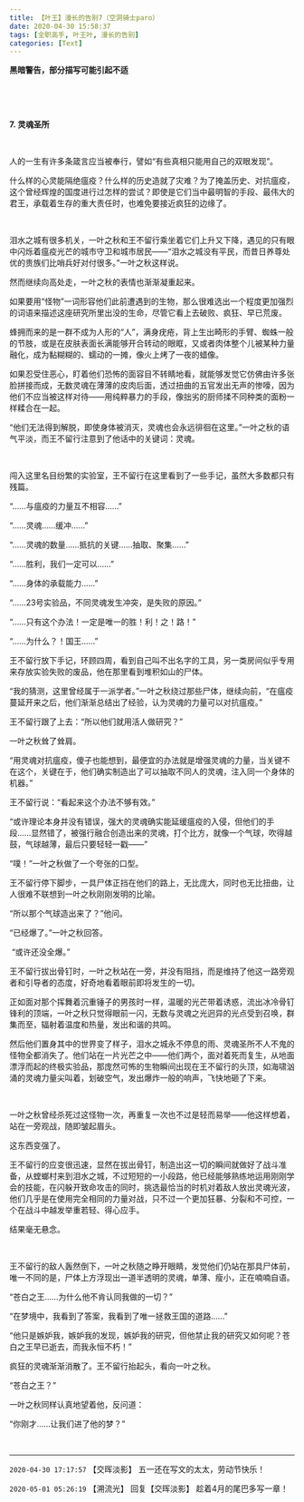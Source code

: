 ```yaml
---
title: 【叶王】漫长的告别7（空洞骑士paro）
date: 2020-04-30 15:58:37
tags: [全职高手, 叶王叶, 漫长的告别]
categories: [Text]
---
```


<p><strong>黑暗警告，部分描写可能引起不适</strong></p> 

<p><br /></p> 
<p><br /></p> 
<p><strong>7.&nbsp;灵魂圣所</strong></p> 
<p><strong><br /></strong></p> 
<p>人的一生有许多条箴言应当被奉行，譬如“有些真相只能用自己的双眼发现”。</p> 
<p>什么样的心灵能隔绝瘟疫？什么样的历史造就了灾难？为了掩盖历史、对抗瘟疫，这个曾经辉煌的国度进行过怎样的尝试？即使是它们当中最明智的手段、最伟大的君王，承载着生存的重大责任时，也难免要接近疯狂的边缘了。</p> 
<p>&nbsp;</p> 
<p>泪水之城有很多机关，一叶之秋和王不留行乘坐着它们上升又下降，遇见的只有眼中闪烁着瘟疫光芒的城市守卫和城市居民——“泪水之城没有平民，而昔日养尊处优的贵族们比哨兵好对付很多。”一叶之秋这样说。</p> 
<p>然而继续向高处走，一叶之秋的表情也渐渐凝重起来。</p> 
<p>如果要用“怪物”一词形容他们此前遭遇到的生物，那么很难选出一个程度更加强烈的词语来描述这座研究所里出没的生命，尽管它看上去破败、疯狂、早已荒废。</p> 
<p>蜂拥而来的是一群不成为人形的“人”，满身疣疮，背上生出畸形的手臂、蜘蛛一般的节肢，或是在皮肤表面长满能够开合转动的眼眶，又或者肉体整个儿被某种力量融化，成为黏糊糊的、蠕动的一摊，像火上烤了一夜的蜡像。</p> 
<p>如果忍受住恶心，盯着他们恐怖的面容目不转睛地看，就能够发觉它仿佛由许多张脸拼接而成，无数灵魂在薄薄的皮肉后面，透过扭曲的五官发出无声的惨嚎，因为他们不应当被这样对待——用纯粹暴力的手段，像拙劣的厨师揉不同种类的面粉一样糅合在一起。</p> 
<p>“他们无法得到解脱，即使身体被消灭，灵魂也会永远徘徊在这里。”一叶之秋的语气平淡，而王不留行注意到了他话中的关键词：灵魂。</p> 
<p>&nbsp;</p> 
<p>闯入这里名目纷繁的实验室，王不留行在这里看到了一些手记，虽然大多数都只有残篇。</p> 
<p>“……与瘟疫的力量互不相容……”</p> 
<p>“……灵魂……缓冲……”</p> 
<p>“……灵魂的数量……抵抗的关键……抽取、聚集……”</p> 
<p>“……胜利，我们一定可以……”</p> 
<p>“……身体的承载能力……”</p> 
<p>“……23号实验品，不同灵魂发生冲突，是失败的原因。”</p> 
<p>“……只有这个办法！一定是唯一的胜！利！之！路！”</p> 
<p>“……为什么？！国王……”</p> 
<p>王不留行放下手记，环顾四周，看到自己叫不出名字的工具，另一类房间似乎专用来存放实验失败的废品，他在那里看到堆积如山的尸体。</p> 
<p>“我的猜测，这里曾经属于一派学者。”一叶之秋绕过那些尸体，继续向前，“在瘟疫蔓延开来之后，他们渐渐总结出了经验，认为灵魂的力量可以对抗瘟疫。”</p> 
<p>王不留行跟了上去：“所以他们就用活人做研究？”</p> 
<p>一叶之秋耸了耸肩。</p> 
<p>“用灵魂对抗瘟疫，傻子也能想到，最便宜的办法就是增强灵魂的力量，当关键不在这个，关键在于，他们确实制造出了可以抽取不同人的灵魂，注入同一个身体的机器。”</p> 
<p>王不留行说：“看起来这个办法不够有效。”</p> 
<p>“或许理论本身并没有错误，强大的灵魂确实能延缓瘟疫的入侵，但他们的手段……显然错了，被强行融合创造出来的灵魂，打个比方，就像一个气球，吹得越鼓，气球越薄，最后只要轻轻一戳——”&nbsp;</p> 
<p>“噗！”一叶之秋做了一个夸张的口型。</p> 
<p>王不留行停下脚步，一具尸体正挡在他们的路上，无比庞大，同时也无比扭曲，让人很难不联想到一叶之秋刚刚发明的比喻。</p> 
<p>“所以那个气球造出来了？”他问。</p> 
<p>“已经爆了。”一叶之秋回答。</p> 
<p>&nbsp;“或许还没全爆。”</p> 
<p>王不留行拔出骨钉时，一叶之秋站在一旁，并没有阻挡，而是维持了他这一路旁观者和引导者的态度，好奇地看着眼前即将发生的一切。</p> 
<p>正如面对那个挥舞着沉重锤子的男孩时一样，温暖的光芒带着诱惑，流出冰冷骨钉锋利的顶端，一叶之秋只觉得眼前一闪，无数与灵魂之光迥异的光点受到召唤，群集而至，辐射着温度和热量，发出和谐的共鸣。</p> 
<p>然后他们置身其中的世界变了样子，泪水之城永不停息的雨、灵魂圣所不人不鬼的怪物全都消失了。他们站在一片光芒之中——他们两个，面对着死而复生，从地面漂浮而起的终极实验品，那庞然可怖的生物瞬间出现在王不留行的头顶，如海啸汹涌的灵魂力量尖叫着，划破空气，发出爆炸一般的响声，飞快地砸了下来。</p> 
<p>&nbsp;</p> 
<p>一叶之秋曾经杀死过这怪物一次，再重复一次也不过是轻而易举——他这样想着，站在一旁观战，随即皱起眉头。</p> 
<p>这东西变强了。</p> 
<p>王不留行的应变很迅速，显然在拔出骨钉，制造出这一切的瞬间就做好了战斗准备，从螳螂村来到泪水之城，不过短短的一小段路，他已经能够熟练地运用刚刚学会的技能，在闪躲开致命攻击的同时，挑选最恰当的时机对着敌人放出灵魂光波，他们几乎是在使用完全相同的力量对战，只不过一个更加狂暴、分裂和不可控，一个在战斗中越发举重若轻、得心应手。</p> 
<p>结果毫无悬念。</p> 
<p>&nbsp;</p> 
<p>王不留行的敌人轰然倒下，一叶之秋随之睁开眼睛，发觉他们仍站在那具尸体前，唯一不同的是，尸体上方浮现出一道半透明的灵魂，单薄、瘦小，正在喃喃自语。</p> 
<p>“苍白之王……为什么他不肯认同我做的一切？”</p> 
<p>“在梦境中，我看到了答案，我看到了唯一拯救王国的道路……”</p> 
<p>“他只是嫉妒我，嫉妒我的发现，嫉妒我的研究，但他禁止我的研究又如何呢？苍白之王早已逝去，而我永恒不朽！”</p> 
<p>疯狂的灵魂渐渐消散了。王不留行抬起头，看向一叶之秋。</p> 
<p>“苍白之王？”</p> 
<p>一叶之秋同样认真地望着他，反问道：</p> 
<p>“你刚才……让我们进了他的梦？”</p> 
<p><br /></p>

<!-- more -->

---

`2020-04-30 17:17:57` 【交晖淡影】 五一还在写文的太太，劳动节快乐！

`2020-05-01 05:26:19` 【溯流光】 回复【交晖淡影】 趁着4月的尾巴多写一章！
